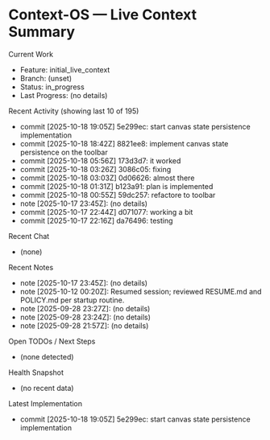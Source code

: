 # Context-OS — Live Context Summary

Current Work
- Feature: initial_live_context
- Branch: (unset)
- Status: in_progress
- Last Progress: (no details)

Recent Activity (showing last 10 of 195)
- commit [2025-10-18 19:05Z] 5e299ec: start canvas state persistence implementation
- commit [2025-10-18 18:42Z] 8821ee8: implement canvas state persistence on the toolbar
- commit [2025-10-18 05:56Z] 173d3d7: it worked
- commit [2025-10-18 03:26Z] 3086c05: fixing
- commit [2025-10-18 03:03Z] 0d06626: almost there
- commit [2025-10-18 01:31Z] b123a91: plan is implemented
- commit [2025-10-18 00:55Z] 59dc257: refactore to toolbar
- note [2025-10-17 23:45Z]: (no details)
- commit [2025-10-17 22:44Z] d071077: working a bit
- commit [2025-10-17 22:16Z] da76496: testing

Recent Chat
- (none)

Recent Notes
- note [2025-10-17 23:45Z]: (no details)
- note [2025-10-12 00:20Z]: Resumed session; reviewed RESUME.md and POLICY.md per startup routine.
- note [2025-09-28 23:27Z]: (no details)
- note [2025-09-28 23:24Z]: (no details)
- note [2025-09-28 21:57Z]: (no details)

Open TODOs / Next Steps
- (none detected)

Health Snapshot
- (no recent data)

Latest Implementation
- commit [2025-10-18 19:05Z] 5e299ec: start canvas state persistence implementation
